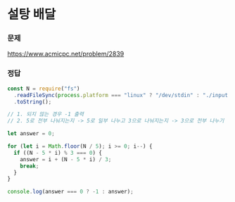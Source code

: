 # 설탕 배달

### 문제

https://www.acmicpc.net/problem/2839

### 정답

```js
const N = require("fs")
  .readFileSync(process.platform === "linux" ? "/dev/stdin" : "./input.txt")
  .toString();

// 1. 되지 않는 경우 -1 출력
// 2. 5로 전부 나눠지는지 -> 5로 일부 나누고 3으로 나눠지는지 -> 3으로 전부 나누기

let answer = 0;

for (let i = Math.floor(N / 5); i >= 0; i--) {
  if ((N - 5 * i) % 3 === 0) {
    answer = i + (N - 5 * i) / 3;
    break;
  }
}

console.log(answer === 0 ? -1 : answer);
```
